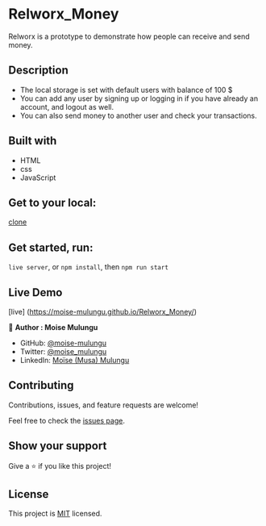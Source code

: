 # Relworx_Money
Relworx is a prototype to demonstrate how people can receive and send money.

## Description
- The local storage is set with default users with balance of 100 $ 
- You can add any user by signing up or logging in if you have already an account, and logout as well.
- You can also send money to another user and check your transactions.

## Built with 
- HTML
- css
- JavaScript

## Get to your local:
[clone](git@github.com:moise-mulungu/Relworx_Money.git) 

## Get started, run:
`live server`, or
`npm install`, then
`npm run start`

## Live Demo
[live] (https://moise-mulungu.github.io/Relworx_Money/)

👤 **Author : Moise Mulungu**

- GitHub: [@moise-mulungu](https://github.com/moise-mulungu)
- Twitter: [@moise_mulungu](https://twitter.com/moise_mulungu)
- LinkedIn: [Moïse (Musa) Mulungu](https://www.linkedin.com/in/moisemulungu/) 

## Contributing

Contributions, issues, and feature requests are welcome!

Feel free to check the [issues page](https://github.com/moise-mulungu/Relworx_Money/issues).

## Show your support

Give a ⭐️ if you like this project!

## License

This project is [MIT](./MIT.md) licensed.




